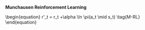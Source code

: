 **Munchausen Reinforcement Learning**

\begin{equation}
r'_t = r_t +\alpha \ln \pi(a_t \mid s_t) \tag{M-RL}
\end{equation}
